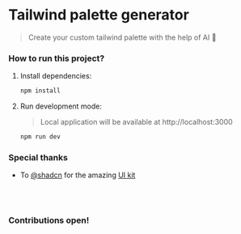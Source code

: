 # Tailwind palette generator

> Create your custom tailwind palette with the help of AI 💅

### How to run this project?

1. Install dependencies:

   ```sh
   npm install
   ```

2. Run development mode:
   > Local application will be available at http://localhost:3000
   ```sh
   npm run dev
   ```

### Special thanks

- To [@shadcn](https://github.com/shadcn) for the amazing [UI kit](https://ui.shadcn.com/)

<br/>
<br/>

### Contributions open!
